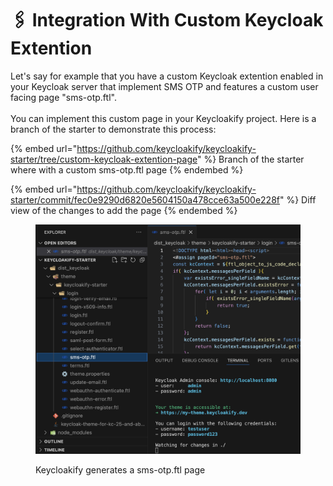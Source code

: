 # 🖇️ Integration With Custom Keycloak Extention

Let's say for example that you have a custom Keycloak extention enabled in your Keycloak server that implement SMS OTP and features a custom user facing page "sms-otp.ftl".  \
\
You can implement this custom page in your Keycloakify project. Here is a branch of the starter to demonstrate this process: &#x20;

{% embed url="https://github.com/keycloakify/keycloakify-starter/tree/custom-keycloak-extention-page" %}
Branch of the starter where with a custom sms-otp.ftl page
{% endembed %}

{% embed url="https://github.com/keycloakify/keycloakify-starter/commit/fec0e9290d6820e5604150a478cce63a500e228f" %}
Diff view of the changes to add the page
{% endembed %}

<figure><img src=".gitbook/assets/image (1).png" alt=""><figcaption><p>Keycloakify generates a sms-otp.ftl page</p></figcaption></figure>

